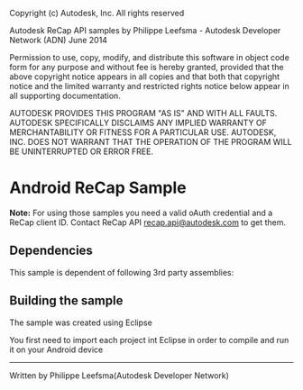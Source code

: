 Copyright (c) Autodesk, Inc. All rights reserved 

Autodesk ReCap API samples
by Philippe Leefsma - Autodesk Developer Network (ADN)
June 2014

Permission to use, copy, modify, and distribute this software in
object code form for any purpose and without fee is hereby granted, 
provided that the above copyright notice appears in all copies and 
that both that copyright notice and the limited warranty and
restricted rights notice below appear in all supporting 
documentation.

AUTODESK PROVIDES THIS PROGRAM "AS IS" AND WITH ALL FAULTS. 
AUTODESK SPECIFICALLY DISCLAIMS ANY IMPLIED WARRANTY OF
MERCHANTABILITY OR FITNESS FOR A PARTICULAR USE.  AUTODESK, INC. 
DOES NOT WARRANT THAT THE OPERATION OF THE PROGRAM WILL BE
UNINTERRUPTED OR ERROR FREE.
 
 
Android ReCap Sample
=======================

<b>Note:</b> For using those samples you need a valid oAuth credential and a ReCap client ID. Contact ReCap API <recap.api@autodesk.com> to get them.


Dependencies
--------------------
This sample is dependent of following 3rd party assemblies:


Building the sample
---------------------------

The sample was created using Eclipse

You first need to import each project int Eclipse in order to compile and run it on your Android device
	 

--------
Written by Philippe Leefsma(Autodesk Developer Network)  

